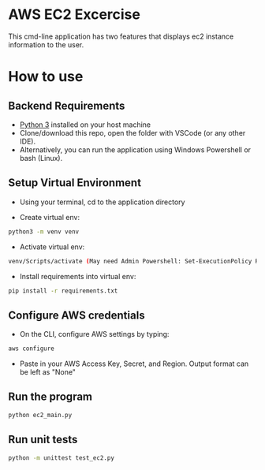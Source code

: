 # AWS EC2 Excercise

This cmd-line application has two features that displays ec2 instance information to the user.

# How to use
## Backend Requirements

* [Python 3](https://www.python.org/downloads/) installed on your host machine
* Clone/download this repo, open the folder with VSCode (or any other IDE). 
* Alternatively, you can run the application using Windows Powershell or bash (Linux).

## Setup Virtual Environment

* Using your terminal, cd to the application directory

* Create virtual env:
```bash
python3 -m venv venv
```

* Activate virtual env:
```bash
venv/Scripts/activate (May need Admin Powershell: Set-ExecutionPolicy RemoteSigned)
```

* Install requirements into virtual env:
```bash
pip install -r requirements.txt
```

## Configure AWS credentials

* On the CLI, configure AWS settings by typing:
```bash
aws configure
```
* Paste in your AWS Access Key, Secret, and Region. Output format can be left as "None"

## Run the program

```bash
python ec2_main.py
```

## Run unit tests
```bash
python -m unittest test_ec2.py
```

